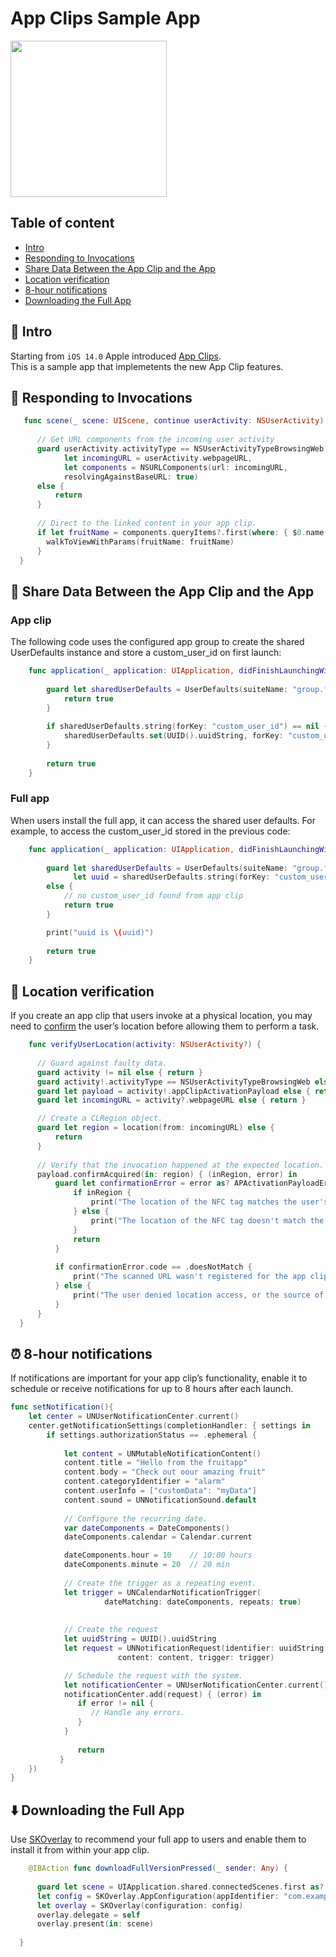 # App Clips Sample App

<img src="https://developer.apple.com/news/images/og/app-clips-og.jpg"  width="250">

## Table of content
- [Intro](#intro) 
- [Responding to Invocations](#invocations)
- [Share Data Between the App Clip and the App](#data-share)
- [Location verification](#location-verification)
- [8-hour notifications](#notifications)
- [Downloading the Full App](#download-full-app)

## <a id="intro"> 🔷 Intro
  
  Starting from `iOS 14.0` Apple introduced [App Clips](https://developer.apple.com/documentation/app_clips).<br>
  This is a sample app that implemetents the new App Clip features.
  
## <a id="invocations"> 🔗 Responding to Invocations
  
  ```swift
     func scene(_ scene: UIScene, continue userActivity: NSUserActivity) {
        
        // Get URL components from the incoming user activity
        guard userActivity.activityType == NSUserActivityTypeBrowsingWeb,
              let incomingURL = userActivity.webpageURL,
              let components = NSURLComponents(url: incomingURL,
              resolvingAgainstBaseURL: true)
        else {
            return
        }
              
        // Direct to the linked content in your app clip.
        if let fruitName = components.queryItems?.first(where: { $0.name == "fruit_name" })?.value {
          walkToViewWithParams(fruitName: fruitName)
        }
    }
  ```
  
  
## <a id="data-share"> 🔀 Share Data Between the App Clip and the App

### App clip

The following code uses the configured app group to create the shared UserDefaults instance and store a custom_user_id on first launch:

```swift
    func application(_ application: UIApplication, didFinishLaunchingWithOptions launchOptions: [UIApplication.LaunchOptionsKey: Any]?) -> Bool {
                 
        guard let sharedUserDefaults = UserDefaults(suiteName: "group.fruitapp.appClipMigration") else {
            return true
        }
        
        if sharedUserDefaults.string(forKey: "custom_user_id") == nil {
            sharedUserDefaults.set(UUID().uuidString, forKey: "custom_user_id")
        }
        
        return true
    }
```

### Full app

When users install the full app, it can access the shared user defaults. For example, to access the custom_user_id stored in the previous code:

```swift
    func application(_ application: UIApplication, didFinishLaunchingWithOptions launchOptions: [UIApplication.LaunchOptionsKey: Any]?) -> Bool {
        
        guard let sharedUserDefaults = UserDefaults(suiteName: "group.fruitapp.appClipMigration"),
              let uuid = sharedUserDefaults.string(forKey: "custom_user_id")
        else {
            // no custom_user_id found from app clip
            return true
        }

        print("uuid is \(uuid)")
        
        return true
    }
```
  
## <a id="location-verification"> 📌 Location verification
  
  If you create an app clip that users invoke at a physical location, you may need to [confirm](https://developer.apple.com/documentation/app_clips/responding_to_invocations) the user’s location before allowing them to perform a task.
  
  ```swift
      func verifyUserLocation(activity: NSUserActivity?) {
        
        // Guard against faulty data.
        guard activity != nil else { return }
        guard activity!.activityType == NSUserActivityTypeBrowsingWeb else { return }
        guard let payload = activity!.appClipActivationPayload else { return }
        guard let incomingURL = activity?.webpageURL else { return }

        // Create a CLRegion object.
        guard let region = location(from: incomingURL) else {
            return
        }
        
        // Verify that the invocation happened at the expected location.
        payload.confirmAcquired(in: region) { (inRegion, error) in
            guard let confirmationError = error as? APActivationPayloadError else {
                if inRegion {
                    print("The location of the NFC tag matches the user's location.")
                } else {
                    print("The location of the NFC tag doesn't match the records")
                }
                return
            }
            
            if confirmationError.code == .doesNotMatch {
                print("The scanned URL wasn't registered for the app clip")
            } else {
                print("The user denied location access, or the source of the app clip’s invocation wasn’t an NFC tag or visual code.")
            }
        }
    }
  ```

## <a id="notifications"> ⏰ 8-hour notifications
  
  If notifications are important for your app clip’s functionality, enable it to schedule or receive notifications for up to 8 hours after each launch.

```swift
func setNotification(){
    let center = UNUserNotificationCenter.current()
    center.getNotificationSettings(completionHandler: { settings in
        if settings.authorizationStatus == .ephemeral {
            
            let content = UNMutableNotificationContent()
            content.title = "Hello from the fruitapp"
            content.body = "Check out oour amazing fruit"
            content.categoryIdentifier = "alarm"
            content.userInfo = ["customData": "myData"]
            content.sound = UNNotificationSound.default
        
            // Configure the recurring date.
            var dateComponents = DateComponents()
            dateComponents.calendar = Calendar.current

            dateComponents.hour = 10    // 10:00 hours
            dateComponents.minute = 20  // 20 min
               
            // Create the trigger as a repeating event.
            let trigger = UNCalendarNotificationTrigger(
                     dateMatching: dateComponents, repeats: true)
            
            
            // Create the request
            let uuidString = UUID().uuidString
            let request = UNNotificationRequest(identifier: uuidString,
                        content: content, trigger: trigger)

            // Schedule the request with the system.
            let notificationCenter = UNUserNotificationCenter.current()
            notificationCenter.add(request) { (error) in
               if error != nil {
                  // Handle any errors.
               }
            }
            
               return
           }
    })
}
```

## <a id="download-full-app"> ⬇️ Downloading the Full App
  
  Use [SKOverlay](https://developer.apple.com/documentation/storekit/skoverlay) to recommend your full app to users and enable them to install it from within your app clip.
  
  ```swift
      @IBAction func downloadFullVersionPressed(_ sender: Any) {
        
        guard let scene = UIApplication.shared.connectedScenes.first as? UIWindowScene else { return }
        let config = SKOverlay.AppConfiguration(appIdentifier: "com.example.test.fruitapp", position: .bottom)
        let overlay = SKOverlay(configuration: config)
        overlay.delegate = self
        overlay.present(in: scene)
        
    }
  ```



